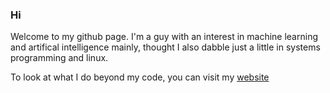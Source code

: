 ### Hi

Welcome to my github page. I'm a guy with an interest in machine learning and artifical intelligence mainly, thought I also dabble just a little in systems programming and linux.

To look at what I do beyond my code, you can visit my [website](https://ravimaithrey.com)

<!--
**ravi-maithrey/ravi-maithrey** is a ✨ _special_ ✨ repository because its `README.md` (this file) appears on your GitHub profile.

Here are some ideas to get you started:

- 🔭 I’m currently working on ...
- 🌱 I’m currently learning ...
- 👯 I’m looking to collaborate on ...
- 🤔 I’m looking for help with ...
- 💬 Ask me about ...
- 📫 How to reach me: ...
- 😄 Pronouns: ...
- ⚡ Fun fact: ...
-->
